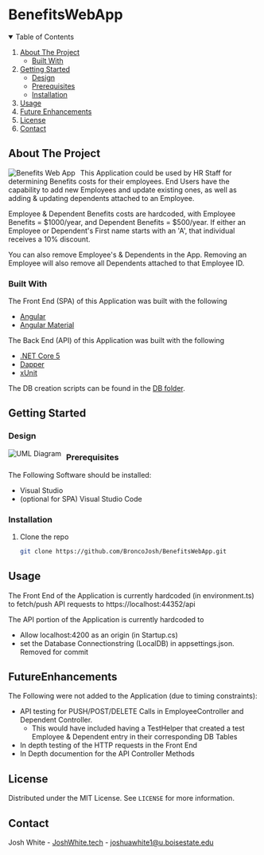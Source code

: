# BenefitsWebApp

<!-- TABLE OF CONTENTS -->
<details open="open">
  <summary>Table of Contents</summary>
  <ol>
    <li>
      <a href="#about-the-project">About The Project</a>
      <ul>
        <li><a href="#built-with">Built With</a></li>
      </ul>
    </li>
    <li>
      <a href="#getting-started">Getting Started</a>
      <ul>
        <li><a href="#design">Design</a></li>
        <li><a href="#prerequisites">Prerequisites</a></li>
        <li><a href="#installation">Installation</a></li>
      </ul>
    </li>
    <li><a href="#usage">Usage</a></li>
    <li><a href="#FutureEnhancements">Future Enhancements</a></li>
    <li><a href="#license">License</a></li>
    <li><a href="#contact">Contact</a></li>

  </ol>
</details>



<!-- ABOUT THE PROJECT -->
## About The Project 

<img src="http://joshwhite.tech/img/BenefitsWebApp.png"
     alt="Benefits Web App"
     style="float: left; margin-right: 10px;" />
This Application could be used by HR Staff for determining Benefits costs for their employees. End Users have the capability to add new Employees and update existing ones, as well as adding & updating dependents attached to an Employee. 

Employee & Dependent Benefits costs are hardcoded, with Employee Benefits = $1000/year, and Dependent Benefits = $500/year. If either an Employee or Dependent's First name starts with an 'A', that individual receives a 10% discount.

You can also remove Employee's & Dependents in the App. Removing an Employee will also remove all Dependents attached to that Employee ID. 


### Built With

The Front End (SPA) of this Application was built with the following
* [Angular](https://angular.io/)
* [Angular Material](https://material.angular.io/)

The Back End (API) of this Application was built with the following
* [.NET Core 5](https://docs.microsoft.com/en-us/dotnet/core/dotnet-five)
* [Dapper](https://dapper-tutorial.net/dapper)
* [xUnit](https://xunit.net/)

The DB creation scripts can be found in the [DB folder](https://github.com/BroncoJosh/BenefitsWebApp/tree/main/Benefits%20App/DB). 

<!-- GETTING STARTED -->
## Getting Started

### Design
<img src="http://joshwhite.tech/img/UMLDiagramBenefitsWebApp.png"
     alt="UML Diagram"
     style="float: left; margin-right: 10px;" />

### Prerequisites
  The Following Software should be installed:
  * Visual Studio 
  * (optional for SPA) Visual Studio Code


### Installation

1. Clone the repo
   ```sh
   git clone https://github.com/BroncoJosh/BenefitsWebApp.git
   ```


<!-- USAGE EXAMPLES -->
## Usage
The Front End of the Application is currently hardcoded (in environment.ts) to fetch/push API requests to https://localhost:44352/api

The API portion of the Application is currently hardcoded to 
  - Allow localhost:4200 as an origin (in Startup.cs)
  - set the Database Connectionstring (LocalDB) in appsettings.json. Removed for commit

<!-- FUTURE ENHANCEMENTS -->
## FutureEnhancements
The Following were not added to the Application (due to timing constraints):
  - API testing for PUSH/POST/DELETE Calls in EmployeeController and Dependent Controller. 
    - This would have included having a TestHelper that created a test Employee & Dependent entry in their corresponding DB Tables
  - In depth testing of the HTTP requests in the Front End
  - In Depth documention for the API Controller Methods



<!-- LICENSE -->
## License

Distributed under the MIT License. See `LICENSE` for more information.



<!-- CONTACT -->
## Contact

Josh White - [JoshWhite.tech](http://JoshWhite.tech) - joshuawhite1@u.boisestate.edu

